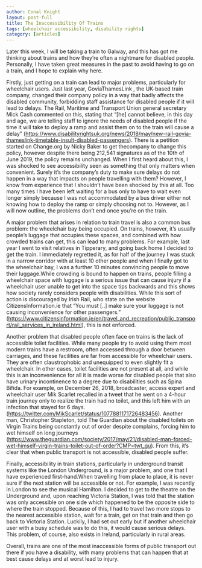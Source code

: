 ```yaml
---
author: Conal Knight
layout: post-full
title: The Inaccessibility Of Trains
tags: [wheelchair accessibility, disability rights]
category: [articles]
---
```

Later this week, I will be taking a train to Galway, and this has got me thinking about trains and how they’re often a nightmare for disabled people. Personally, I have taken great measures in the past to avoid having to go on a train, and I hope to explain why here.

Firstly, just getting on a train can lead to major problems, particularly for wheelchair users. Just last year, GoviaThamesLink , the UK-based train company, changed their company policy in a way that badly affects the disabled community, forbidding staff assistance for disabled people if it will lead to delays. The Rail, Maritime and Transport Union general secretary Mick Cash commented on this, stating that  “[he] cannot believe, in this day and age, we are telling staff to ignore the needs of disabled people if the time it will take to deploy a ramp and assist them on to the train will cause a delay” (https://www.disabilityrightsuk.org/news/2018/may/new-rail-govia-thameslink-timetable-insult-disabled-passengers). There is a petition started on Change.org by Nicky Baker to get thecompany to change this policy, however despite there being 212,541 signatures as of the 10th of June 2019, the policy remains unchanged. When I first heard about this, I was shocked to see accessibility seen as something that only matters when convenient. Surely it’s the company’s duty to make sure delays do not happen in a way that impacts on people travelling with them? However, I know from experience that I shouldn’t have been shocked by this at all. Too many times I have been left waiting for a bus only to have to wait even longer simply because I was not accommodated by a bus driver either not knowing how to deploy the ramp or simply choosing not to. However, as I will now outline, the problems don’t end once you’re on the train.

A major problem that arises in relation to train travel is also a common bus problem: the wheelchair bay being occupied. On trains, however, it’s usually people’s luggage that occupies these spaces, and combined with how crowded trains can get, this can lead to many problems. For example, last year I went to visit relatives in Tipperary, and going back home I decided to get the train. I immediately regretted it, as for half of the journey I was stuck in a narrow corridor with at least 10 other people and when I finally got to the wheelchair bay, I was a further 10 minutes convincing people to move their luggage.While crowding is bound to happen on trains, people filling a wheelchair space with luggage is a serious issue that can cause injury if a wheelchair user unable to get into the space tips backwards and this shows how society rarely considers people with disabilities. While this sort of action is discouraged by Irish Rail, who state on the website CitizensInformation.ie that “You must [..] make sure your luggage is not causing inconvenience for other passengers.” (https://www.citizensinformation.ie/en/travel_and_recreation/public_transport/rail_services_in_ireland.html), this is not enforced.

Another problem that disabled people often face on trains is the lack of accessible toilet facilities. While many people try to avoid using them most modern trains have a restroom, often accessed through a door between carriages, and these facilities are far from accessible for wheelchair users. They are often claustrophobic and unequipped to even slightly fit a wheelchair. In other cases, toilet facilities are not present at all, and while this is an inconvenience for all it is made worse for disabled people that also have urinary incontinence to a degree due to disabilities such as Spina Bifida. For example, on December 26, 2018, broadcaster, access expert and wheelchair user Mik Scarlet recalled in a tweet that he went on a 4-hour train journey only to realize the train had no toilet, and this left him with an infection that stayed for 6 days. (https://twitter.com/MikScarlet/status/1077881171726483456). Another man, Christopher Stapleton, told The Guardian about the disabled toilets on Virgin Trains being constantly out of order despite complains, forcing him to wet himself on long journeys (https://www.theguardian.com/society/2017/may/21/disabled-man-forced-wet-himself-virgin-trains-toilet-out-of-order?CMP=twt_gu). From this, it’s clear that when public transport is not accessible, disabled people suffer.

Finally, accessibility in train stations, particularly in underground transit systems like the London Underground, is a major problem, and one that I have experienced first-hand.When travelling from place to place, it is never sure if the next station will be accessible or not. For example, I was recently in London to see the musical Hamilton. I decided to get to the theatre on the Underground and, upon reaching Victoria Station, I was told that the station was only accessible on one side which happened to be the opposite side to where the train stopped. Because of this, I had to travel two more stops to the nearest accessible station, wait for a train, get on that train and then go back to Victoria Station. Luckily, I had set out early but if another wheelchair user with a busy schedule was to do this, it would cause serious delays. This problem, of course, also exists in Ireland, particularly in rural areas.

Overall, trains are one of the most inaccessible forms of public transport out there if you have a disability, with many problems that can happen that at best cause delays and at worst lead to injury.
	
